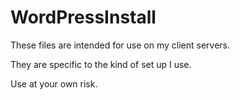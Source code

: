 # WordPressInstall
These files are intended for use on my client servers.

They are specific to the kind of set up I use.

Use at your own risk. 
